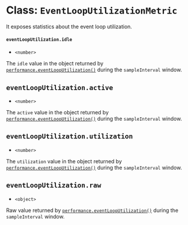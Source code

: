 # Class: `EventLoopUtilizationMetric`

It exposes statistics about the event loop utilization.

#### `eventLoopUtilization.idle`

* `<number>`

The `idle` value in the object returned by [`performance.eventLoopUtilization()`](https://nodejs.org/docs/latest-v12.x/api/perf_hooks.html#perf_hooks_performance_eventlooputilization_utilization1_utilization2) during the `sampleInterval` window.

## `eventLoopUtilization.active`

* `<number>`

The `active` value in the object returned by [`performance.eventLoopUtilization()`](https://nodejs.org/docs/latest-v12.x/api/perf_hooks.html#perf_hooks_performance_eventlooputilization_utilization1_utilization2) during the `sampleInterval` window.
## `eventLoopUtilization.utilization`

* `<number>`

The `utilization` value in the object returned by [`performance.eventLoopUtilization()`](https://nodejs.org/docs/latest-v12.x/api/perf_hooks.html#perf_hooks_performance_eventlooputilization_utilization1_utilization2) during the `sampleInterval` window.

## `eventLoopUtilization.raw`

* `<object>`

Raw value returned by [`performance.eventLoopUtilization()`](https://nodejs.org/docs/latest-v12.x/api/perf_hooks.html#perf_hooks_performance_eventlooputilization_utilization1_utilization2) during the `sampleInterval` window.
